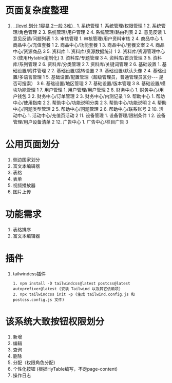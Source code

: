 # 页面复杂度整理
  1. <u>（level 划分 1容易 2一般 3难）</u>
          1. 系统管理
             1. 系统管理/权限管理 1
             2. 系统管理/角色管理 2
             3. 系统管理/用户管理 2
             4. 系统管理/路由列表 2
        2.  意见反馈
             1. 意见反馈/问题列表 1
        3. 审核管理
             1. 审核管理/用户资料审核 2
        4. 商品中心
             1. 商品中心/充值套餐 1
             2. 商品中心/功能套餐 1
             3. 商品中心/套餐文案 2
             4. 商品中心/资源商品 3
        5. 资料库
             1. 资料库/资源数据统计 1
             2. 资料库/资源管理中心 3 (使用Hytable定制化)
             3. 资料库/专题管理 3
             4. 资料库/首页管理 3
             5. 资料库/系列管理 2
             6. 资料库/分类管理 2
             7. 资料库/关键词管理 2
        6.  基础设置
             1. 基础设置/附件管理 2
             2. 基础设置/跳转设置 2
             3. 基础设置/默认头像 2
             4. 基础设置/多语言管理 1
             5. 基础设置/配置管理（超级管理员，普通管理员区分--- 是否可搜索） 3
             6. 基础设置/地区管理 2
             7. 基础设置/版本管理 3
             8. 基础设置/模块功能管理 1
        7. 用户管理
             1. 用户管理/用户管理 2
        8. 财务中心
             1. 财务中心/用户钱包 3
             2. 财务中心/订单管理 2
             3. 财务中心/内测记录 1
        9. 帮助中心
             1. 帮助中心/使用指南 2
             2. 帮助中心/功能说明分类 2
             3. 帮助中心/功能说明 2
             4. 帮助中心/问题类型管理 2
             5. 帮助中心/问题管理 2
             6. 帮助中心/联系账号 2
        10. 活动中心
             1. 活动中心/充值页活动 2
        11. 设备管理
              1. 设备管理/限制条件 1
              2. 设备管理/用户设备清单 2
        12. 广告中心
              1. 广告中心/栏目广告 3
# 公用页面划分
  1. 侧边国家划分
  2. 富文本编辑器
  3. 表格
  4. 表单
  5. 视频播放器
  6. 图片上传
# 功能需求
  1. 表格排序
  2. 富文本编辑器
# 插件
  1. tailwindcss插件

     ```shell
     1. npm install -D tailwindcss@latest postcss@latest autoprefixer@latest (安装 Tailwind 以及其它依赖项)
     2. npx tailwindcss init -p (生成 tailwind.config.js 和 postcss.config.js 文件)
     ```
# 该系统大致按钮权限划分
  1. 新增
  2. 编辑
  3. 查询
  4. 删除
  5. 分配（权限角色分配）
  6. 个性化按钮 (根据HyTable编写，不走page-content)
  7. 操作日志
     
